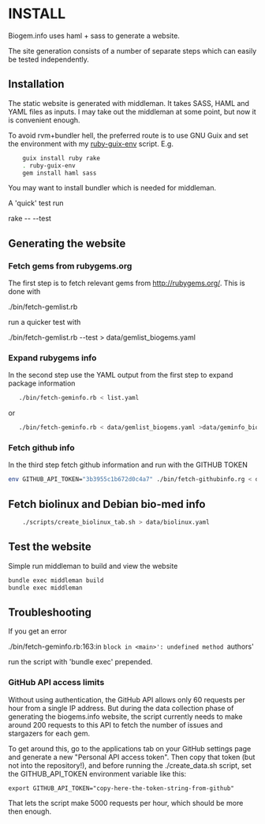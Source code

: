 # INSTALL

Biogem.info uses haml + sass to generate a website.

The site generation consists of a number of separate steps
which can easily be tested independently.

## Installation

The static website is generated with middleman. It takes SASS, HAML
and YAML files as inputs. I may take out the middleman at some point,
but now it is convenient enough.

To avoid rvm+bundler hell, the preferred route is to use GNU Guix and
set the environment with my
[ruby-guix-env](https://github.com/pjotrp/guix-notes/blob/master/scripts/ruby-guix-env)
script. E.g.

```sh
    guix install ruby rake
    . ruby-guix-env
    gem install haml sass
```

You may want to install bundler which is needed for middleman.

A 'quick' test run

  rake -- --test

## Generating the website

### Fetch gems from rubygems.org

The first step is to fetch relevant gems from http://rubygems.org/. This
is done with

  ./bin/fetch-gemlist.rb

run a quicker test with

  ./bin/fetch-gemlist.rb --test > data/gemlist_biogems.yaml

### Expand rubygems info

In the second step use the YAML output from the first step to expand package information

```sh
   ./bin/fetch-geminfo.rb < list.yaml
```
   
or

```sh
   ./bin/fetch-geminfo.rb < data/gemlist_biogems.yaml >data/geminfo_biogems.yaml
```

### Fetch github info

In the third step fetch github information and run with the GITHUB TOKEN

```sh
env GITHUB_API_TOKEN="3b3955c1b672d0c4a7" ./bin/fetch-githubinfo.rg < data/geminfo_biogems.yaml > data/biogems.yaml
```

## Fetch biolinux and Debian bio-med info

```sh
    ./scripts/create_biolinux_tab.sh > data/biolinux.yaml
```

## Test the website

Simple run middleman to build and view the website

```sh
bundle exec middleman build
bundle exec middleman
```

## Troubleshooting

If you get an error

  ./bin/fetch-geminfo.rb:163:in `block in <main>': undefined method `authors'

run the script with 'bundle exec' prepended.

### GitHub API access limits

Without using authentication, the GitHub API allows only 60 requests
per hour from a single IP address. But during the data collection
phase of generating the biogems.info website, the script currently
needs to make around 200 requests to this API to fetch the number of
issues and stargazers for each gem.

To get around this, go to the applications tab on your GitHub
settings page and generate a new "Personal API access token". Then
copy that token (but not into the repository!), and before running the ./create_data.sh script,
set the GITHUB_API_TOKEN environment variable like this:

    export GITHUB_API_TOKEN="copy-here-the-token-string-from-github"

That lets the script make 5000 requests per hour, which should be
more then enough.
